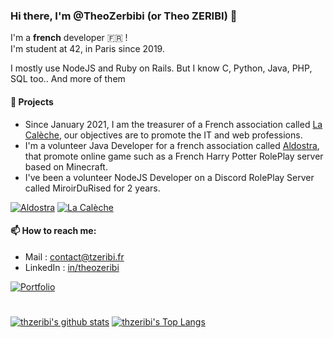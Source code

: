 ### Hi there, I'm @TheoZerbibi (or Theo ZERIBI) 👋

I'm a **french** developer :fr: !  
I'm student at 42, in Paris since 2019.

I mostly use NodeJS and Ruby on Rails. But I know C, Python, Java, PHP, SQL too.. And more of them
<!--
- ![thzeribi's stats](https://badge42.herokuapp.com/api/stats/thzeribi)
-->
#### 🔭 Projects
- Since January 2021, I am the treasurer of a French association called [La Calèche](https://lacaleche.cc), our objectives are to promote the IT and web professions.
- I'm a volunteer Java Developer for a french association called [Aldostra](https://aldostra.fr), that promote online game such as a French Harry Potter RolePlay server based on Minecraft.
- I've been a volunteer NodeJS Developer on a Discord RolePlay Server called MiroirDuRised for 2 years.

[![Aldostra](https://img.shields.io/badge/Aldostra-✨-blue.svg?style=for-the-badge)](https://aldostra.fr)
[![La Calèche](https://img.shields.io/badge/La%20Cal%C3%A8che-%F0%9F%90%8E-white.svg?style=for-the-badge)](https://lacaleche.cc)

#### 📫 How to reach me:
- Mail : contact@tzeribi.fr
- LinkedIn : [in/theozeribi](https://linkedin.com/in/theozeribi)

[![Portfolio](https://img.shields.io/badge/Website-%F0%9F%93%93-lightgrey.svg?style=for-the-badge)](https://portfolio.tzeribi.fr)

# 

[![thzeribi's github stats](https://github-readme-stats.vercel.app/api?username=TheoZerbibi&show_icons=true&title_color=fff&icon_color=79ff97&text_color=9f9f9f&bg_color=151515)](https://github.com/TheoZerbibi/)
[![thzeribi's Top Langs](https://github-readme-stats.vercel.app/api/top-langs/?username=TheoZerbibi&layout=compact&title_color=fff&icon_color=79ff97&text_color=9f9f9f&bg_color=151515)](https://github.com/TheoZerbibi/)

<!--
**TheoZerbibi/TheoZerbibi** is a ✨ _special_ ✨ repository because its `README.md` (this file) appears on your GitHub profile.

Here are some ideas to get you started:

- 🔭 I’m currently working on ...
- 🌱 I’m currently learning ...
- 👯 I’m looking to collaborate on ...
- 🤔 I’m looking for help with ...
- 💬 Ask me about ...
- 📫 How to reach me: ...
- 😄 Pronouns: ...
- ⚡ Fun fact: ...
-->
